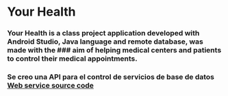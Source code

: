 # Your Health
### Your Health is a class project application developed with Android Studio, Java language and remote database, was made with the ### aim of helping medical centers and patients to control their medical appointments.
### Se creo una API para el control de servicios de base de datos [Web service source code](https://github.com/YeisonsUarez/WebServicesYourHealth)